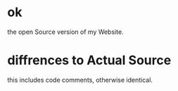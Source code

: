 # ok
the open Source version of my Website.

# diffrences to Actual Source

this includes code comments, otherwise identical.
